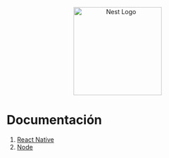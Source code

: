 <p align="center">
  <a href="https://reactnative.dev/" target="blank"><img src="https://www.datocms-assets.com/45470/1631026680-logo-react-native.png?fm=webp" width="200" alt="Nest Logo" /></a>
</p>

# Documentación

1. [React Native](https://reactnative.dev/docs/getting-started)
2. [Node](https://nodejs.org/es/)
